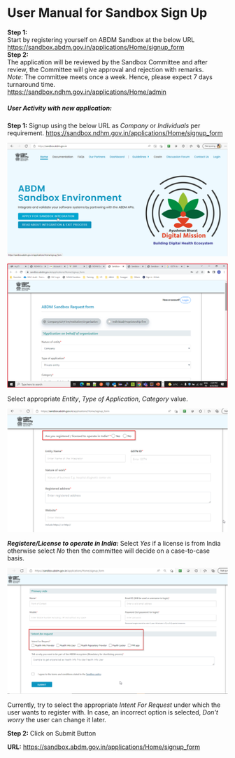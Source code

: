 # User Manual for Sandbox Sign Up
**Step 1:**  
Start by registering yourself on ABDM Sandbox at the below URL  
https://sandbox.abdm.gov.in/applications/Home/signup_form  
**Step 2:**  
The application will be reviewed by the Sandbox Committee and after review, the Committee will give approval and rejection with remarks.  
_Note_: The committee meets once a week. Hence, please expect 7 days turnaround time.  
https://sandbox.ndhm.gov.in/applications/Home/admin

##### User Activity with new application:
**Step 1:** Signup using the below URL as _Company_ or _Individuals_ per requirement.
 https://sandbox.ndhm.gov.in/applications/Home/signup_form

![HomePage](./resources/HomePage.png)  

![Fill_Form](./resources/Fill_Form.png)

Select appropriate _Entity_, _Type of Application_, _Category_ value.

![License_in_India](./resources/License_in_India.png)

**_Registere/License to operate in India:_** Select _Yes_ if a license is from India otherwise select _No_ then the committee will decide on a case-to-case basis.

![Intent_FOr_Request](./resources/Intent_For_Request.png)

Currently, try to select the appropriate _Intent For Request_ under which the user wants to register with. In case, an incorrect option is selected, _Don't worry_ the user can change it later.

**Step 2:** Click on Submit Button  

**URL:** https://sandbox.abdm.gov.in/applications/Home/signup_form  

